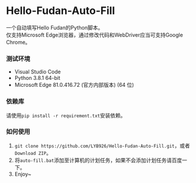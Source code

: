# Hello-Fudan-Auto-Fill
一个自动填写Hello Fudan的Python脚本。  
仅支持Microsoft Edge浏览器，通过修改代码和WebDriver应当可支持Google Chrome。
  
### 测试环境
* Visual Studio Code
* Python 3.8.1 64-bit
* Microsoft Edge 81.0.416.72 (官方内部版本) (64 位)
  
### 依赖库
请使用`pip install -r requirement.txt`安装依赖。

### 如何使用
1. `git clone https://github.com/LYB926/Hello-Fudan-Auto-Fill.git`，或者`Download ZIP`。
2. 将`auto-fill.bat`添加至计算机的计划任务，如果不会添加计划任务请百度一下。
3. Enjoy~
